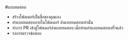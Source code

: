 #แบบทดสอบ

- สร้างโฟลเดอร์เป็นชื่อของคุณเอง
- ทำแบบทดสอบภายในโฟลเดอร์ ส่งแบบทดสอบเท่านั้น
- ทำการ PR เข้าสู่โฟลเดอร์ส่งแบบทดสอบ เมื่อท่านทำแบบทดสอบเสร็จแล้ว
- รอการตรวจข้อสอบ
